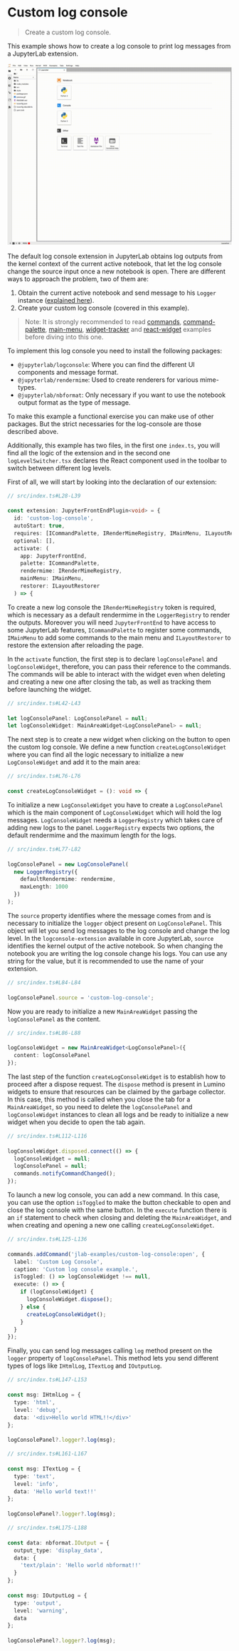 # Custom log console

> Create a custom log console.

This example shows how to create a log console to print log messages from a JupyterLab extension.

![Custom log console example](preview.gif)

The default log console extension in JupyterLab obtains log outputs from the kernel context of the current active notebook, that let the log console change the source input once a new notebook is open. There are different ways to approach the problem, two of them are:

1. Obtain the current active notebook and send message to his `Logger` instance ([explained here](https://github.com/jupyterlab/extension-examples/tree/master/log-console/log-messages)).
2. Create your custom log console (covered in this example).

> Note:
> It is strongly recommended to read [commands](https://github.com/jupyterlab/extension-examples/tree/master/commands), [command-palette](https://github.com/jupyterlab/extension-examples/tree/master/command-palette), [main-menu](https://github.com/jupyterlab/extension-examples/tree/master/main-menu), [widget-tracker](https://github.com/jupyterlab/extension-examples/tree/master/widget-tracker) and [react-widget](https://github.com/jupyterlab/extension-examples/tree/master/react/react-widget) examples before diving into this one.

To implement this log console you need to install the following packages:

- `@jupyterlab/logconsole`: Where you can find the different UI components and message format.
- `@jupyterlab/rendermime`: Used to create renderers for various mime-types.
- `@jupyterlab/nbformat`: Only necessary if you want to use the notebook output format as the type of message.

To make this example a functional exercise you can make use of other packages. But the strict necessaries for the log-console are those described above.

Additionally, this example has two files, in the first one `index.ts`, you will find all the logic of the extension and in the second one `logLevelSwitcher.tsx` declares the React component used in the toolbar to switch between different log levels.

First of all, we will start by looking into the declaration of our extension:

<!-- prettier-ignore-start -->
```ts
// src/index.ts#L28-L39

const extension: JupyterFrontEndPlugin<void> = {
  id: 'custom-log-console',
  autoStart: true,
  requires: [ICommandPalette, IRenderMimeRegistry, IMainMenu, ILayoutRestorer],
  optional: [],
  activate: (
    app: JupyterFrontEnd,
    palette: ICommandPalette,
    rendermime: IRenderMimeRegistry,
    mainMenu: IMainMenu,
    restorer: ILayoutRestorer
  ) => {
```
<!-- prettier-ignore-end -->

To create a new log console the `IRenderMimeRegistry` token is required, which is necessary as a default rendermime in the `LoggerRegistry` to render the outputs. Moreover you will need `JupyterFrontEnd` to have access to some JupyterLab features, `ICommandPalette` to register some commands, `IMainMenu` to add some commands to the main menu and `ILayoutRestorer` to restore the extension after reloading the page.

In the `activate` function, the first step is to declare `logConsolePanel` and `logConsoleWidget`, therefore, you can pass their reference to the commands. The commands will be able to interact with the widget even when deleting and creating a new one after closing the tab, as well as tracking them before launching the widget.

<!-- prettier-ignore-start -->
```ts
// src/index.ts#L42-L43

let logConsolePanel: LogConsolePanel = null;
let logConsoleWidget: MainAreaWidget<LogConsolePanel> = null;
```
<!-- prettier-ignore-end -->

The next step is to create a new widget when clicking on the button to open the custom log console. We define a new function `createLogConsoleWidget` where you can find all the logic necessary to initialize a new `LogConsoleWidget` and add it to the main area:

<!-- prettier-ignore-start -->
```ts
// src/index.ts#L76-L76

const createLogConsoleWidget = (): void => {
```
<!-- prettier-ignore-end -->

To initialize a new `LogConsoleWidget` you have to create a `LogConsolePanel` which is the main component of `LogConsoleWidget` which will hold the log messages. `LogConsoleWidget` needs a `LoggerRegistry` which takes care of adding new logs to the panel. `LoggerRegistry` expects two options, the default rendermime and the maximum length for the logs.

<!-- prettier-ignore-start -->
```ts
// src/index.ts#L77-L82

logConsolePanel = new LogConsolePanel(
  new LoggerRegistry({
    defaultRendermime: rendermime,
    maxLength: 1000
  })
);
```
<!-- prettier-ignore-end -->

The `source` property identifies where the message comes from and is necessary to initialize the `logger` object present on `LogConsolePanel`. This object will let you send log messages to the log console and change the log level. In the `logconsole-extension` available in core JupyterLab, `source` identifies the kernel output of the active notebook. So when changing the notebook you are writing the log console change his logs. You can use any string for the value, but it is recommended to use the name of your extension.

<!-- prettier-ignore-start -->
```ts
// src/index.ts#L84-L84

logConsolePanel.source = 'custom-log-console';
```
<!-- prettier-ignore-end -->

Now you are ready to initialize a new `MainAreaWidget` passing the `logConsolePanel` as the content.

<!-- prettier-ignore-start -->
```ts
// src/index.ts#L86-L88

logConsoleWidget = new MainAreaWidget<LogConsolePanel>({
  content: logConsolePanel
});
```
<!-- prettier-ignore-end -->

The last step of the function `createLogConsoleWidget` is to establish how to proceed after a dispose request. The `dispose` method is present in Lumino widgets to ensure that resources can be claimed by the garbage collector. In this case, this method is called when you close the tab for a `MainAreaWidget`, so you need to delete the `logConsolePanel` and `logConsoleWidget` instances to clean all logs and be ready to initialize a new widget when you decide to open the tab again.

<!-- prettier-ignore-start -->
```ts
// src/index.ts#L112-L116

logConsoleWidget.disposed.connect(() => {
  logConsoleWidget = null;
  logConsolePanel = null;
  commands.notifyCommandChanged();
});
```
<!-- prettier-ignore-end -->

To launch a new log console, you can add a new command. In this case, you can use the option `isToggled` to make the button checkable to open and close the log console with the same button. In the `execute` function there is an `if` statement to check when closing and deleting the `MainAreaWidget`, and when creating and opening a new one calling `createLogConsoleWidget`.

<!-- prettier-ignore-start -->

```ts
// src/index.ts#L125-L136

commands.addCommand('jlab-examples/custom-log-console:open', {
  label: 'Custom Log Console',
  caption: 'Custom log console example.',
  isToggled: () => logConsoleWidget !== null,
  execute: () => {
    if (logConsoleWidget) {
      logConsoleWidget.dispose();
    } else {
      createLogConsoleWidget();
    }
  }
});
```

Finally, you can send log messages calling `log` method present on the `logger` property of `logConsolePanel`. This method lets you send different types of logs like `IHtmlLog`, `ITextLog` and `IOutputLog`.

<!-- prettier-ignore-start -->

```ts
// src/index.ts#L147-L153

const msg: IHtmlLog = {
  type: 'html',
  level: 'debug',
  data: '<div>Hello world HTML!!</div>'
};

logConsolePanel?.logger?.log(msg);
```

<!-- prettier-ignore-start -->

```ts
// src/index.ts#L161-L167

const msg: ITextLog = {
  type: 'text',
  level: 'info',
  data: 'Hello world text!!'
};

logConsolePanel?.logger?.log(msg);
```

<!-- prettier-ignore-start -->

```ts
// src/index.ts#L175-L188

const data: nbformat.IOutput = {
  output_type: 'display_data',
  data: {
    'text/plain': 'Hello world nbformat!!'
  }
};

const msg: IOutputLog = {
  type: 'output',
  level: 'warning',
  data
};

logConsolePanel?.logger?.log(msg);
```
